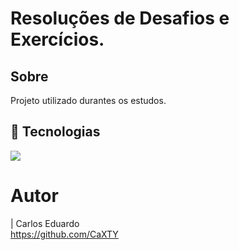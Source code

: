 <h1> Resoluções de Desafios e Exercícios.</h1>

<h2> Sobre </h2>
<p> Projeto utilizado durantes os estudos.</p>

## 🚀 Tecnologias
<div>
  <img src="https://img.shields.io/badge/PYTHON-239120?style=for-the-badge&logo=python&logoColor=orange">
</div>

# Autor
| Carlos Eduardo <br> https://github.com/CaXTY
